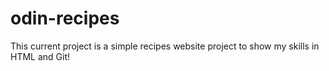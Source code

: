 # odin-recipes
This current project is a simple recipes website project to show my skills in HTML and Git!
